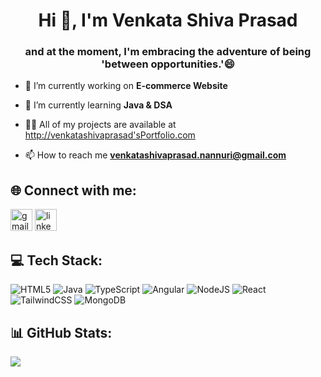<h1 align="center">Hi 👋, I'm Venkata Shiva Prasad</h1>
<h3 align="center"> and at the moment, I'm embracing the adventure of being 'between opportunities.'😄 </h3>


- 🔭 I’m currently working on **E-commerce Website**

- 🌱 I’m currently learning **Java & DSA**

- 👨‍💻 All of my projects are available at [http://venkatashivaprasad'sPortfolio.com](http://venkatashivaprasad'sPortfolio.com)

- 📫 How to reach me **venkatashivaprasad.nannuri@gmail.com**



## 🌐 Connect with me:
<div display="flex">
<img src="https://img.shields.io/static/v1?message=Gmail&logo=gmail&label=&color=D14836&logoColor=white&labelColor=&style=for-the-badge" height="35" alt="gmail logo"  />
<img src="https://img.shields.io/static/v1?message=LinkedIn&logo=linkedin&label=&color=0077B5&logoColor=white&labelColor=&style=for-the-badge" height="35" alt="linkedin logo"  />  
</div>

## 💻 Tech Stack:
![HTML5](https://img.shields.io/badge/html5-%23E34F26.svg?style=for-the-badge&logo=html5&logoColor=white) ![Java](https://img.shields.io/badge/java-%23ED8B00.svg?style=for-the-badge&logo=openjdk&logoColor=white) ![TypeScript](https://img.shields.io/badge/typescript-%23007ACC.svg?style=for-the-badge&logo=typescript&logoColor=white) ![Angular](https://img.shields.io/badge/angular-%23DD0031.svg?style=for-the-badge&logo=angular&logoColor=white) ![NodeJS](https://img.shields.io/badge/node.js-6DA55F?style=for-the-badge&logo=node.js&logoColor=white) ![React](https://img.shields.io/badge/react-%2320232a.svg?style=for-the-badge&logo=react&logoColor=%2361DAFB) ![TailwindCSS](https://img.shields.io/badge/tailwindcss-%2338B2AC.svg?style=for-the-badge&logo=tailwind-css&logoColor=white) ![MongoDB](https://img.shields.io/badge/MongoDB-%234ea94b.svg?style=for-the-badge&logo=mongodb&logoColor=white)
## 📊 GitHub Stats:

![](https://github-readme-stats.vercel.app/api/top-langs/?username=VenkataShivaPrasad&theme=city_light&hide_border=false&include_all_commits=false&count_private=false&layout=compact)

